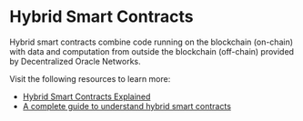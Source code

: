 # Hybrid Smart Contracts

Hybrid smart contracts combine code running on the blockchain (on-chain) with data and computation from outside the blockchain (off-chain) provided by Decentralized Oracle Networks.

Visit the following resources to learn more:

- [Hybrid Smart Contracts Explained](https://blog.chain.link/hybrid-smart-contracts-explained/)
- [A complete guide to understand hybrid smart contracts](https://www.leewayhertz.com/hybrid-smart-contracts/)
